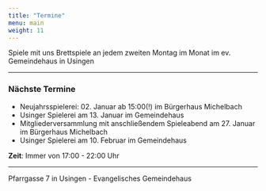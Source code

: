 ```yaml
---
title: "Termine"
menu: main
weight: 11
---
```


Spiele mit uns Brettspiele an jedem zweiten Montag im Monat im ev. Gemeindehaus in Usingen

--- 

### Nächste Termine

<div style="text-align:left">
<ul>
<li> Neujahrsspielerei: 02. Januar ab 15:00(!) im Bürgerhaus Michelbach</li>
<li> Usinger Spielerei am 13. Januar im Gemeindehaus </li>
<li> Mitgliederversammlung mit anschließendem Spieleabend am 27. Januar im Bürgerhaus Michelbach </li>
<li> Usinger Spielerei am 10. Februar im Gemeindehaus </li>
</ul>
</div>
<b>Zeit</b>: Immer von 17:00 - 22:00 Uhr

---

Pfarrgasse 7 in Usingen - Evangelisches Gemeindehaus

